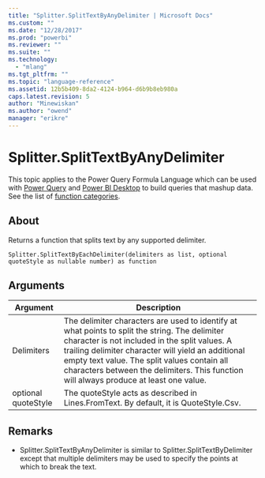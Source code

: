 ```yaml
---
title: "Splitter.SplitTextByAnyDelimiter | Microsoft Docs"
ms.custom: ""
ms.date: "12/28/2017"
ms.prod: "powerbi"
ms.reviewer: ""
ms.suite: ""
ms.technology: 
  - "mlang"
ms.tgt_pltfrm: ""
ms.topic: "language-reference"
ms.assetid: 12b5b409-8da2-4124-b964-d6b9b8eb980a
caps.latest.revision: 5
author: "Minewiskan"
ms.author: "owend"
manager: "erikre"
---
```

# Splitter.SplitTextByAnyDelimiter
This topic applies to the Power Query Formula Language which can be used with [Power Query](https://support.office.com/article/Introduction-to-Microsoft-Power-Query-for-Excel-6E92E2F4-2079-4E1F-BAD5-89F6269CD605) and [Power BI Desktop](http://go.microsoft.com/fwlink/p/?LinkId=618607) to build queries that mashup data. See the list of [function categories](https://msdn.microsoft.com/en-us/library/mt211003.aspx).  
  
## About  
Returns a function that splits text by any supported delimiter.  
  
```  
Splitter.SplitTextByEachDelimiter(delimiters as list, optional quoteStyle as nullable number) as function  
```  
  
## Arguments  
  
|Argument|Description|  
|------------|---------------|  
|Delimiters|The delimiter characters are used to identify at what points to split the string.  The delimiter character is not included in the split values.  A trailing delimiter character will yield an additional empty text value.  The split values contain all characters between the delimiters.  This function will always produce at least one value.|  
|optional quoteStyle|The quoteStyle acts as described in Lines.FromText.  By default, it is QuoteStyle.Csv.|  
  
## <a name="__toc360789919"></a>Remarks  
  
-   Splitter.SplitTextByAnyDelimiter is similar to Splitter.SplitTextByDelimiter except that multiple delimiters may be used to specify the points at which to break the text.  
  
